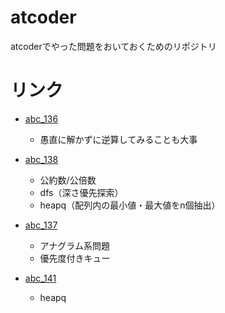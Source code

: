 # atcoder
atcoderでやった問題をおいておくためのリポジトリ

# リンク
- [abc_136](/beginner_contests/con_136/knowledge.md)
    - 愚直に解かずに逆算してみることも大事

- [abc_138](/beginner_contests/con_138/knowledge.md)
    - 公約数/公倍数
    - dfs（深さ優先探索）
    - heapq（配列内の最小値・最大値をn個抽出）

- [abc_137](/beginner_contests/con_137/knowledge.md)
    - アナグラム系問題
    - 優先度付きキュー

- [abc_141](/begginer_contests/con_141/knowledge.md)
    - heapq
